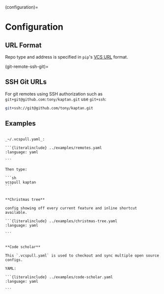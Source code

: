 (configuration)=

# Configuration

## URL Format

Repo type and address is specified in `pip`'s [VCS URL] format.

[VCS URL]: https://pip.pypa.io/en/latest/topics/vcs-support/

(git-remote-ssh-git)=

## SSH Git URLs

For git remotes using SSH authorization such as `git+git@github.com:tony/kaptan.git` use `git+ssh`:

```sh
git+ssh://git@github.com/tony/kaptan.git
```

## Examples

````{tab} Simple

_~/.vcspull.yaml_:

```{literalinclude} ../examples/remotes.yaml
:language: yaml

```

Then type:

```sh
vcspull kaptan
```

````

````{tab} Complex

**Christmas tree**

config showing off every current feature and inline shortcut available.

```{literalinclude} ../examples/christmas-tree.yaml
:language: yaml

```

````

````{tab} Open Source Student

**Code scholar**

This `.vcspull.yaml` is used to checkout and sync multiple open source
configs.

YAML:

```{literalinclude} ../examples/code-scholar.yaml
:language: yaml

```

````
